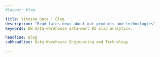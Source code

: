 ```yaml
---
#layout: blog

title: Vitesse Data | Blog 
description: "Read lates news about our products and technologies"
keywords: DW data-warehouse data-mart BI olap analytics.

headline: Blog 
subheadline: Data Warehouse Engineering and Technology

---
```



